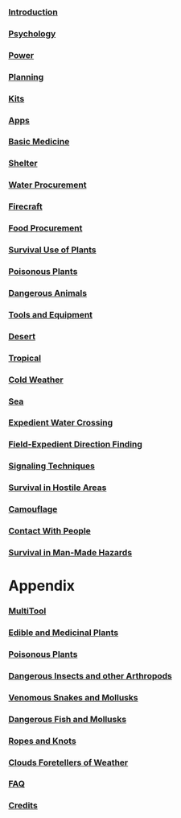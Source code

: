 ### [Introduction](Introduction)

### [Psychology](Psychology)

### [Power](Power)

### [Planning](Planning)

### [Kits](Kits)

### [Apps](Apps)

### [Basic Medicine](Medicine)

### [Shelter](Shelter)

### [Water Procurement](Water)

### [Firecraft](Fire)

### [Food Procurement](Food)

### [Survival Use of Plants](Plants)

### [Poisonous Plants](PoisonousPlantsList)

### [Dangerous Animals](Animals)

### [Tools and Equipment](Tools)

### [Desert](Desert)

### [Tropical](Tropical)

### [Cold Weather](Cold)

### [Sea](Sea)

### [Expedient Water Crossing](WaterCrossing)

### [Field-Expedient Direction Finding](DirectionFinding)

### [Signaling Techniques](Signaling)

### [Survival in Hostile Areas](HostileAreas)

### [Camouflage](Camouflage)

### [Contact With People](People)

### [Survival in Man-Made Hazards](ManMadeHazards)

Appendix
========

### [MultiTool](MultiTool)

### [Edible and Medicinal Plants](b_wip)

### [Poisonous Plants](PoisonousPlantsList)

### [Dangerous Insects and other Arthropods](DangerousArthropods)

### [Venomous Snakes and Mollusks](SnakesAndLizards)

### [Dangerous Fish and Mollusks](FishAndMollusks)

### [Ropes and Knots](RopesAndKnots)

### [Clouds Foretellers of Weather](Clouds)

### [FAQ](FAQ)

### [Credits](Credits)


